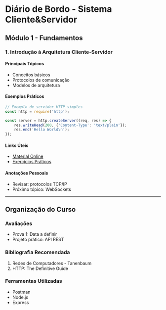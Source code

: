 # Diário de Bordo - Sistema Cliente&Servidor

## Módulo 1 - Fundamentos

### 1. Introdução à Arquitetura Cliente-Servidor

#### Principais Tópicos
- Conceitos básicos
- Protocolos de comunicação
- Modelos de arquitetura

#### Exemplos Práticos
```javascript
// Exemplo de servidor HTTP simples
const http = require('http');

const server = http.createServer((req, res) => {
    res.writeHead(200, {'Content-Type': 'text/plain'});
    res.end('Hello World\n');
});
```

#### Links Úteis
- [Material Online](link_do_material)
- [Exercícios Práticos](link_dos_exercicios)

#### Anotações Pessoais
- Revisar: protocolos TCP/IP
- Próximo tópico: WebSockets

---

## Organização do Curso

### Avaliações
- Prova 1: Data a definir
- Projeto prático: API REST

### Bibliografia Recomendada
1. Redes de Computadores - Tanenbaum
2. HTTP: The Definitive Guide

### Ferramentas Utilizadas
- Postman
- Node.js
- Express
